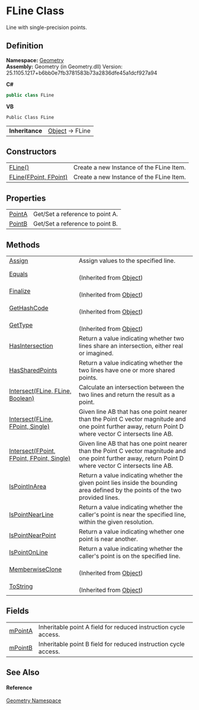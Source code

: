 # FLine Class


Line with single-precision points.



## Definition
**Namespace:** <a href="eb409b48-e279-bdb4-daf3-3196b72d55a2.md">Geometry</a>  
**Assembly:** Geometry (in Geometry.dll) Version: 25.1105.1217+b6bb0e7fb3781583b73a2836dfe45a1dcf927a94

**C#**
``` C#
public class FLine
```
**VB**
``` VB
Public Class FLine
```

<table><tr><td><strong>Inheritance</strong></td><td><a href="https://learn.microsoft.com/dotnet/api/system.object" target="_blank" rel="noopener noreferrer">Object</a>  →  FLine</td></tr>
</table>



## Constructors
<table>
<tr>
<td><a href="21afb595-142a-c5c0-6233-c3b92c04a99b.md">FLine()</a></td>
<td>Create a new Instance of the FLine Item.</td></tr>
<tr>
<td><a href="a8e638c0-14ec-725b-5956-6b79e8ff8623.md">FLine(FPoint, FPoint)</a></td>
<td>Create a new Instance of the FLine Item.</td></tr>
</table>

## Properties
<table>
<tr>
<td><a href="21dd4011-4c56-bde5-8227-244f37743df5.md">PointA</a></td>
<td>Get/Set a reference to point A.</td></tr>
<tr>
<td><a href="6716acd8-4764-9e18-6ecb-78eaa4051dc2.md">PointB</a></td>
<td>Get/Set a reference to point B.</td></tr>
</table>

## Methods
<table>
<tr>
<td><a href="23dabc4c-0475-c72e-0c95-e48de384898c.md">Assign</a></td>
<td>Assign values to the specified line.</td></tr>
<tr>
<td><a href="https://learn.microsoft.com/dotnet/api/system.object.equals#system-object-equals(system-object)" target="_blank" rel="noopener noreferrer">Equals</a></td>
<td><br />(Inherited from <a href="https://learn.microsoft.com/dotnet/api/system.object" target="_blank" rel="noopener noreferrer">Object</a>)</td></tr>
<tr>
<td><a href="https://learn.microsoft.com/dotnet/api/system.object.finalize" target="_blank" rel="noopener noreferrer">Finalize</a></td>
<td><br />(Inherited from <a href="https://learn.microsoft.com/dotnet/api/system.object" target="_blank" rel="noopener noreferrer">Object</a>)</td></tr>
<tr>
<td><a href="https://learn.microsoft.com/dotnet/api/system.object.gethashcode" target="_blank" rel="noopener noreferrer">GetHashCode</a></td>
<td><br />(Inherited from <a href="https://learn.microsoft.com/dotnet/api/system.object" target="_blank" rel="noopener noreferrer">Object</a>)</td></tr>
<tr>
<td><a href="https://learn.microsoft.com/dotnet/api/system.object.gettype" target="_blank" rel="noopener noreferrer">GetType</a></td>
<td><br />(Inherited from <a href="https://learn.microsoft.com/dotnet/api/system.object" target="_blank" rel="noopener noreferrer">Object</a>)</td></tr>
<tr>
<td><a href="cea5d283-2011-fc36-9226-364d2d464f5b.md">HasIntersection</a></td>
<td>Return a value indicating whether two lines share an intersection, either real or imagined.</td></tr>
<tr>
<td><a href="30f2ebf2-0780-3dd0-c147-216f23423e98.md">HasSharedPoints</a></td>
<td>Return a value indicating whether the two lines have one or more shared points.</td></tr>
<tr>
<td><a href="a3d2409d-e2b5-a55d-ee70-79821de8089e.md">Intersect(FLine, FLine, Boolean)</a></td>
<td>Calculate an intersection between the two lines and return the result as a point.</td></tr>
<tr>
<td><a href="99a3fae8-2648-a8a8-113c-fddec640bbf6.md">Intersect(FLine, FPoint, Single)</a></td>
<td>Given line AB that has one point nearer than the Point C vector magnitude and one point further away, return Point D where vector C intersects line AB.</td></tr>
<tr>
<td><a href="e602bc43-9f8c-c27d-6ef6-5a941ecb30ba.md">Intersect(FPoint, FPoint, FPoint, Single)</a></td>
<td>Given line AB that has one point nearer than the Point C vector magnitude and one point further away, return Point D where vector C intersects line AB.</td></tr>
<tr>
<td><a href="c5f65ece-6256-9b55-4796-3b32f916e1e4.md">IsPointInArea</a></td>
<td>Return a value indicating whether the given point lies inside the bounding area defined by the points of the two provided lines.</td></tr>
<tr>
<td><a href="f378f237-c79a-b0dc-dd0f-9357f5b17a5f.md">IsPointNearLine</a></td>
<td>Return a value indicating whether the caller's point is near the specified line, within the given resolution.</td></tr>
<tr>
<td><a href="d7459d3a-9ec9-619a-1a2f-ee2bd83007bf.md">IsPointNearPoint</a></td>
<td>Return a value indicating whether one point is near another.</td></tr>
<tr>
<td><a href="6f551972-2a94-b1d1-e465-f75e8d1d1642.md">IsPointOnLine</a></td>
<td>Return a value indicating whether the caller's point is on the specified line.</td></tr>
<tr>
<td><a href="https://learn.microsoft.com/dotnet/api/system.object.memberwiseclone" target="_blank" rel="noopener noreferrer">MemberwiseClone</a></td>
<td><br />(Inherited from <a href="https://learn.microsoft.com/dotnet/api/system.object" target="_blank" rel="noopener noreferrer">Object</a>)</td></tr>
<tr>
<td><a href="https://learn.microsoft.com/dotnet/api/system.object.tostring" target="_blank" rel="noopener noreferrer">ToString</a></td>
<td><br />(Inherited from <a href="https://learn.microsoft.com/dotnet/api/system.object" target="_blank" rel="noopener noreferrer">Object</a>)</td></tr>
</table>

## Fields
<table>
<tr>
<td><a href="7b812555-ace4-d756-6409-eb77dcfd6461.md">mPointA</a></td>
<td>Inheritable point A field for reduced instruction cycle access.</td></tr>
<tr>
<td><a href="8409ca79-a45d-3499-d5ee-8fdfdf15199b.md">mPointB</a></td>
<td>Inheritable point B field for reduced instruction cycle access.</td></tr>
</table>

## See Also


#### Reference
<a href="eb409b48-e279-bdb4-daf3-3196b72d55a2.md">Geometry Namespace</a>  
